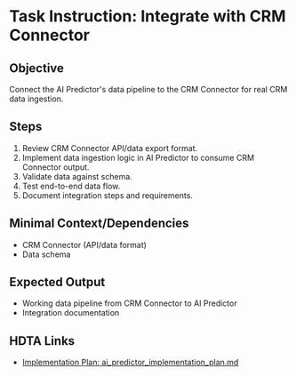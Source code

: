 # Task Instruction: Integrate with CRM Connector

## Objective
Connect the AI Predictor's data pipeline to the CRM Connector for real CRM data ingestion.

## Steps
1. Review CRM Connector API/data export format.
2. Implement data ingestion logic in AI Predictor to consume CRM Connector output.
3. Validate data against schema.
4. Test end-to-end data flow.
5. Document integration steps and requirements.

## Minimal Context/Dependencies
- CRM Connector (API/data format)
- Data schema

## Expected Output
- Working data pipeline from CRM Connector to AI Predictor
- Integration documentation

## HDTA Links
- [Implementation Plan: ai_predictor_implementation_plan.md](ai_predictor_implementation_plan.md)

